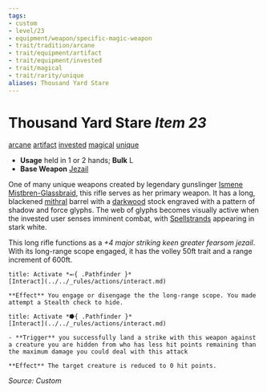```yaml
---
tags:
- custom
- level/23 
- equipment/weapon/specific-magic-weapon
- trait/tradition/arcane 
- trait/equipment/artifact 
- trait/equipment/invested 
- trait/magical 
- trait/rarity/unique 
aliases: Thousand Yard Stare
---
```

# Thousand Yard Stare *Item 23*  
[arcane](../../_rules/traits/arcane.md) [artifact](../../_rules/traits/artifact-gmg.md) [invested](../../_rules/traits/invested.md) [magical](../../_rules/traits/magical.md) [unique](../../_rules/traits/unique.md) 

- **Usage** held in 1 or 2 hands; **Bulk** L
- **Base Weapon** [Jezail](../../_compendium/equipment/items/jezail-g-g.md) 

One of many unique weapons created by legendary gunslinger [Ismene Mistbren-Glassbraid](../npcs/people/ismene-mistbren-glassbraid.md), this rifle serves as her primary weapon. It has a long, blackened [mithral](../../_compendium/equipment/items/mithral.md) barrel with a [darkwood](../../_compendium/equipment/items/darkwood.md) stock engraved with a pattern of shadow and force glyphs. The web of glyphs becomes visually active when the invested user senses imminent combat, with [Spellstrands](../fundamentals/spellstrand.md) appearing in stark white.

This long rifle functions as a *+4 major striking keen greater fearsom jezail*. With its long-range scope engaged, it has the volley 50ft trait and a range increment of 600ft.

```ad-embed-ability
title: Activate *⬻{ .Pathfinder }*
[Interact](../../_rules/actions/interact.md) 

**Effect** You engage or disengage the the long-range scope. You made attempt a Stealth check to hide.
```

```ad-embed-ability
title: Activate *⭓{ .Pathfinder }*
[Interact](../../_rules/actions/interact.md) 

- **Trigger** you successfully land a strike with this weapon against a creature you are hidden from who has less hit points remaining than the maximum damage you could deal with this attack

**Effect** The target creature is reduced to 0 hit points.
```

*Source: Custom*